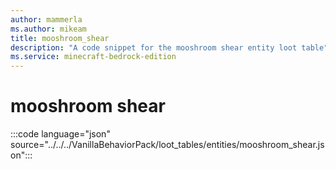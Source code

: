 ```yaml
---
author: mammerla
ms.author: mikeam
title: mooshroom_shear
description: "A code snippet for the mooshroom shear entity loot table"
ms.service: minecraft-bedrock-edition
---
```


# mooshroom shear

:::code language="json" source="../../../VanillaBehaviorPack/loot_tables/entities/mooshroom_shear.json":::
